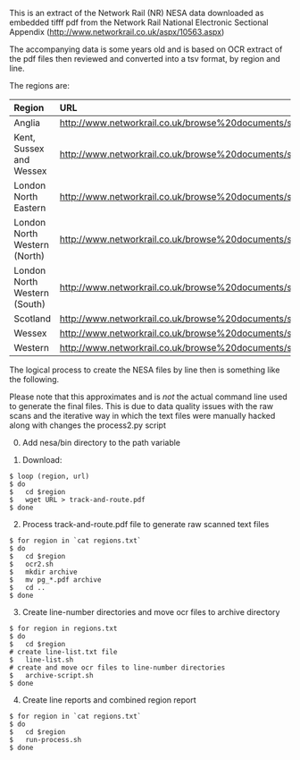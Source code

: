 This is an extract of the Network Rail (NR) NESA data downloaded as embedded tifff pdf from the Network Rail National Electronic Sectional Appendix (http://www.networkrail.co.uk/aspx/10563.aspx)

The accompanying data is some years old and is based on OCR extract of the pdf files then reviewed and converted into a tsv format, by region and line.

The regions are:

| Region			| URL		|
|:---|:---|
| Anglia |http://www.networkrail.co.uk/browse%20documents/sectional%20appendix/anglia%20sectional%20appendix.pdf |
| Kent, Sussex and Wessex |http://www.networkrail.co.uk/browse%20documents/sectional%20appendix/kent%20sussex%20wessex%20sectional%20appendix.pdf |
| London North Eastern |http://www.networkrail.co.uk/browse%20documents/sectional%20appendix/london%20north%20eastern%20sectional%20appendix.pdf | 
| London North Western (North) |http://www.networkrail.co.uk/browse%20documents/sectional%20appendix/london%20north%20western%20north%20sectional%20appendix.pdf |
| London North Western (South) |http://www.networkrail.co.uk/browse%20documents/sectional%20appendix/london%20north%20western%20south%20sectional%20appendix.pdf |
| Scotland |http://www.networkrail.co.uk/browse%20documents/sectional%20appendix/scotland%20sectional%20appendix.pdf |
| Wessex |http://www.networkrail.co.uk/browse%20documents/sectional%20appendix/wessex%20sectional%20appendix.pdf |
| Western |http://www.networkrail.co.uk/browse%20documents/sectional%20appendix/western%20sectional%20appendix.pdf |

The logical process to create the NESA files by line then is something like the following.

Please note that this approximates and is *not* the actual command line used to generate the final files. This is due to data quality issues with the raw scans and the iterative way in which the text files were manually hacked along with changes the process2.py script

0) Add nesa/bin directory to the path variable

1) Download:
```
$ loop (region, url) 
$ do
$   cd $region
$   wget URL > track-and-route.pdf
$ done
```

2) Process track-and-route.pdf file to generate raw scanned text files
```
$ for region in `cat regions.txt`
$ do
$   cd $region
$   ocr2.sh
$   mkdir archive
$   mv pg_*.pdf archive
$   cd ..
$ done
```


3) Create line-number directories and move ocr files to archive directory
```
$ for region in regions.txt
$ do
$   cd $region
# create line-list.txt file
$   line-list.sh
# create and move ocr files to line-number directories
$   archive-script.sh
$ done
```

4) Create line reports and combined region report
```
$ for region in `cat regions.txt`
$ do
$   cd $region
$   run-process.sh
$ done
```
